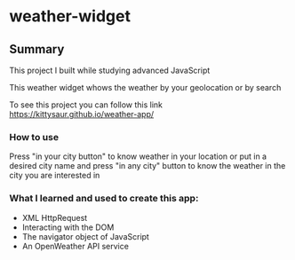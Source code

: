 # weather-widget

## Summary
This project I built while studying advanced JavaScript

This weather widget whows the weather by your geolocation or by search

To see this project you can follow this link https://kittysaur.github.io/weather-app/

### How to use
Press "in your city button" to know weather in your location or put in a desired city name and press "in any city" button to know the weather in the city you are interested in

### What I learned and used to create this app:
* XML HttpRequest
* Interacting with the DOM
* The navigator object of JavaScript
* An OpenWeather API service
